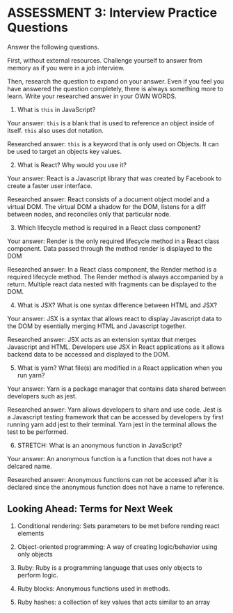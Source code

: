 # ASSESSMENT 3: Interview Practice Questions

Answer the following questions.

First, without external resources. Challenge yourself to answer from memory as if you were in a job interview.

Then, research the question to expand on your answer. Even if you feel you have answered the question completely, there is always something more to learn. Write your researched answer in your OWN WORDS.


1. What is `this` in JavaScript?

  Your answer: `this` is a blank that is used to reference an object inside of itself. `this` also uses dot notation.

  Researched answer: `this` is a keyword that is only used on Objects. It can be used to target an objects key values. 



2. What is React? Why would you use it?

  Your answer: React is a Javascript library that was created by Facebook to create a faster user interface. 

  Researched answer: React consists of a document object model and a virtual DOM. The virtual DOM a shadow for the DOM, listens for a diff between nodes, and reconciles only that particular node.



3. Which lifecycle method is required in a React class component?

  Your answer: Render is the only required lifecycle method in a React class component. Data passed through the method render is displayed to the DOM

  Researched answer: In a React class component, the Render method is a required lifecycle method. The Render method is always accompanied by a return. Multiple react data nested with fragments can be displayed to the DOM. 


4. What is JSX? What is one syntax difference between HTML and JSX?

  Your answer: JSX is a syntax that allows react to display Javascript data to the DOM by esentially merging HTML and Javascript together.

  Researched answer: JSX acts as an extension syntax that merges Javascript and HTML. Developers use JSX in React applications as it allows backend data to be accessed and displayed to the DOM.



5. What is yarn? What file(s) are modified in a React application when you run yarn?

  Your answer: Yarn is a package manager that contains data shared between developers such as jest. 

  Researched answer: Yarn allows developers to share and use code. Jest is a Javascript testing framework that can be accessed by developers by first running yarn add jest to their terminal. Yarn jest in the terminal allows the test to be performed.



6. STRETCH: What is an anonymous function in JavaScript?

  Your answer: An anonymous function is a function that does not have a delcared name.

  Researched answer: Anonymous functions can not be accessed after it is declared since the anonymous function does not have a name to reference.


## Looking Ahead: Terms for Next Week

1. Conditional rendering: Sets parameters to be met before rending react elements

2. Object-oriented programming: A way of creating logic/behavior using only objects 

3. Ruby: Ruby is a programming language that uses only objects to perform logic.

4. Ruby blocks: Anonymous functions used in methods.

5. Ruby hashes: a collection of key values that acts similar to an array
